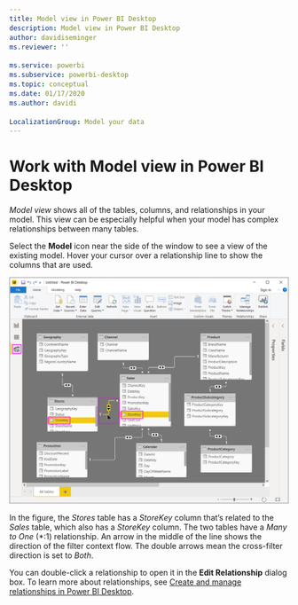 ```yaml
---
title: Model view in Power BI Desktop
description: Model view in Power BI Desktop
author: davidiseminger
ms.reviewer: ''

ms.service: powerbi
ms.subservice: powerbi-desktop
ms.topic: conceptual
ms.date: 01/17/2020
ms.author: davidi

LocalizationGroup: Model your data
---
```

# Work with Model view in Power BI Desktop

*Model view* shows all of the tables, columns, and relationships in your model. This view can be especially helpful when your model has complex relationships between many tables.

Select the **Model** icon near the side of the window to see a view of the existing model. Hover your cursor over a relationship line to show the columns that are used.

![Model view, Power BI Desktop](media/desktop-relationship-view/model-view-full-screen.png)

In the figure, the *Stores* table has a *StoreKey* column that’s related to the *Sales* table, which also has a *StoreKey* column. The two tables have a *Many to One* (\*:1) relationship. An arrow in the middle of the line shows the direction of the filter context flow. The double arrows mean the cross-filter direction is set to *Both*.

You can double-click a relationship to open it in the **Edit Relationship** dialog box. To learn more about relationships, see [Create and manage relationships in Power BI Desktop](desktop-create-and-manage-relationships.md).
